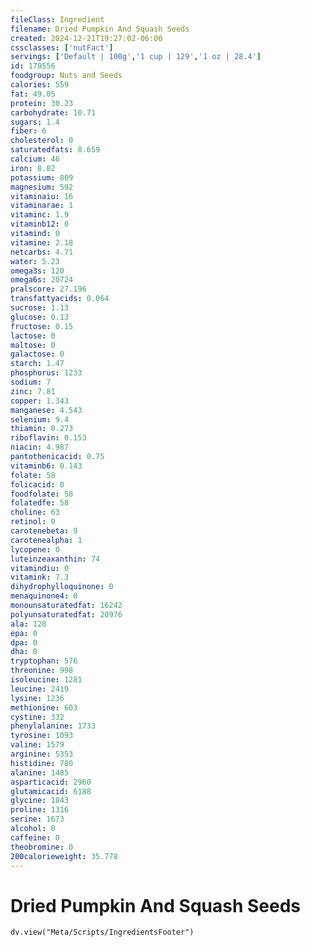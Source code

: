 ```yaml
---
fileClass: Ingredient
filename: Dried Pumpkin And Squash Seeds
created: 2024-12-21T19:27:02-06:00
cssclasses: ['nutFact']
servings: ['Default | 100g','1 cup | 129','1 oz | 28.4']
id: 170556
foodgroup: Nuts and Seeds
calories: 559
fat: 49.05
protein: 30.23
carbohydrate: 10.71
sugars: 1.4
fiber: 6
cholesterol: 0
saturatedfats: 8.659
calcium: 46
iron: 8.82
potassium: 809
magnesium: 592
vitaminaiu: 16
vitaminarae: 1
vitaminc: 1.9
vitaminb12: 0
vitamind: 0
vitamine: 2.18
netcarbs: 4.71
water: 5.23
omega3s: 120
omega6s: 20724
pralscore: 27.196
transfattyacids: 0.064
sucrose: 1.13
glucose: 0.13
fructose: 0.15
lactose: 0
maltose: 0
galactose: 0
starch: 1.47
phosphorus: 1233
sodium: 7
zinc: 7.81
copper: 1.343
manganese: 4.543
selenium: 9.4
thiamin: 0.273
riboflavin: 0.153
niacin: 4.987
pantothenicacid: 0.75
vitaminb6: 0.143
folate: 58
folicacid: 0
foodfolate: 58
folatedfe: 58
choline: 63
retinol: 0
carotenebeta: 9
carotenealpha: 1
lycopene: 0
luteinzeaxanthin: 74
vitamindiu: 0
vitamink: 7.3
dihydrophylloquinone: 0
menaquinone4: 0
monounsaturatedfat: 16242
polyunsaturatedfat: 20976
ala: 120
epa: 0
dpa: 0
dha: 0
tryptophan: 576
threonine: 998
isoleucine: 1281
leucine: 2419
lysine: 1236
methionine: 603
cystine: 332
phenylalanine: 1733
tyrosine: 1093
valine: 1579
arginine: 5353
histidine: 780
alanine: 1485
asparticacid: 2960
glutamicacid: 6188
glycine: 1843
proline: 1316
serine: 1673
alcohol: 0
caffeine: 0
theobromine: 0
200calorieweight: 35.778
---
```


# Dried Pumpkin And Squash Seeds

```dataviewjs
dv.view("Meta/Scripts/IngredientsFooter")
```